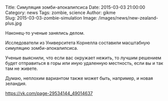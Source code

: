 Title: Симуляция зомби-апокалипсиса
Date: 2015-03-03 21:00:00 
Category: news
Tags: zombie, science
Author: gikme  
Slug: 2015-03-03-zombie-simulation
Image: /images/news/new-zealand-plus.jpg

Наконец-то ученые занялись делом.

Исследователи из Университета Корнелла составили масштабную симуляцию зомби-апокалипсиса. 

Ученые выяснили, что если вас окружает нежить, то лучшим решением будет отправиться в горы или иную удаленную местность, если вы и так там не живете.

Думаю, неплохим вариантом также может быть, например, и новая зеландия.

<https://vk.com/page-29534144_49014637>	